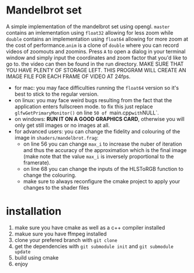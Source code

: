 # Mandelbrot set
A simple implementation of the mandelbrot set using opengl.
`master` contains an imlementation using `float32` allowing for less zoom while `double` contains an implementation using `float64` allowing for more zoom at the cost of performance.`anim` is a clone of `double` where you can record videos of zoomouts and zoomins. Press `A` to open a dialog in your terminal window and simply input the coordinates and zoom factor that you'd like to go to. the video can then be found in the run directory. MAKE SURE THAT YOU HAVE PLENTY OF STORAGE LEFT. THIS PROGRAM WILL CREATE AN IMAGE FILE FOR EACH FRAME OF VIDEO AT 24fps. 
  * for mac: you may face difficulties running the `float64` version so it's best to stick to the regular version.
  * on linux: you may face weird bugs resulting from the fact that the application enters fullscreen mode. to fix this just replace `glfwGetPrimaryMonitor()` on line `50 of `main.cpp` with `NULL`.
  * on windows: **RUN IT ON A GOOD GRAPHICS CARD**, otherwise you will only get still images or no images at all.
  * for advanced users: you can change the fidelity and colouring of the image in `shaders/mandelbrot.frag`: 
      * on line 56 you can change `max_i` to increase the nuber of iteration and thus the accuracy of the approximation which is the final image (make note that the value `max_i` is inversely proportional to the framerate).
      * on line 68 you can change the inputs of the HLSToRGB function to change the colouring.
      * make sure to always reconfigure the cmake project to apply your changes to the shader files
# installation
  1. make sure you have cmake as well as a c++ compiler installed
  2. makue sure you have ffmpeg installed
  3. clone your prefered branch with `git clone`
  4. get the dependencies with `git submodule init` and `git submodule update`
  5. build using cmake
  6. enjoy
